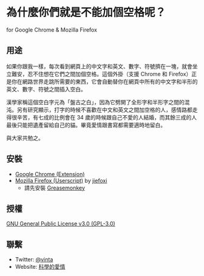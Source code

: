 # 為什麼你們就是不能加個空格呢？

for Google Chrome & Mozilla Firefox


## 用途

如果你跟我一樣，每次看到網頁上的中文字和英文、數字、符號擠在一塊，就會坐立難安，忍不住想在它們之間加個空格。這個外掛（支援 Chrome 和 Firefox）正是你在網路世界走跳所需要的東西，它會自動替你在網頁中所有的中文字和半形的英文、數字、符號之間插入空白。

漢學家稱這個空白字元為「盤古之白」，因為它劈開了全形字和半形字之間的混沌。另有研究顯示，打字的時候不喜歡在中文和英文之間加空格的人，感情路都走得很辛苦，有七成的比例會在 34 歲的時候跟自己不愛的人結婚，而其餘三成的人最後只能把遺產留給自己的貓。畢竟愛情跟書寫都需要適時地留白。

與大家共勉之。


## 安裝

* [Google Chrome (Extension)](https://chrome.google.com/webstore/detail/paphcfdffjnbcgkokihcdjliihicmbpd)
* [Mozilla Firefox (Userscript)](https://github.com/gibuloto/paranoid-auto-spacing/raw/master/js/firefox/paranoid-auto-spacing.user.js) by [jiefoxi](https://github.com/jiefoxi)
    * 請先安裝 [Greasemonkey](https://addons.mozilla.org/zh-tw/firefox/addon/greasemonkey/)


## 授權

[GNU General Public License v3.0 (GPL-3.0)](http://www.gnu.org/copyleft/gpl.html)


## 聯繫

* Twitter: [@vinta](https://twitter.com/vinta)
* Website: [科學的愛情](http://gibuloto.com/)